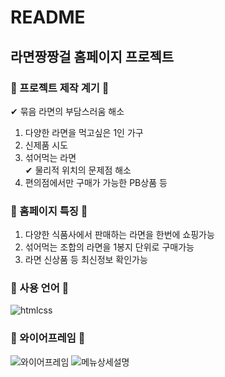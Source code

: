 # README
## 라면짱짱걸 홈페이지 프로젝트

### 🍜 프로젝트 제작 계기 🍜 <br/>
✔ 묶음 라면의 부담스러움 해소 <br/>
1) 다양한 라면을 먹고싶은 1인 가구 <br/>
2) 신제품 시도 <br/>
3) 섞어먹는 라면 <br/>
✔ 물리적 위치의 문제점 해소 <br/>
1) 편의점에서만 구매가 가능한 PB상품 등 <br/>

### 🍜 홈페이지 특징 🍜 <br/>
1) 다양한 식품사에서 판매하는 라면을 한번에 쇼핑가능 <br/>
2) 섞어먹는 조합의 라면을 1봉지 단위로 구매가능 <br/>
3) 라면 신상품 등 최신정보 확인가능 <br/>

### 🍜 사용 언어 🍜 <br/>
![htmlcss](https://user-images.githubusercontent.com/60089838/204977844-c973d823-3884-4cc8-910e-3df86bbf826f.jpg)

### 🍜 와이어프레임 🍜
![와이어프레임](https://user-images.githubusercontent.com/60089838/204981113-52fdd850-c0b3-4e71-9763-3ba6e00e1b2c.jpg)
![메뉴상세설명](https://user-images.githubusercontent.com/60089838/204981127-bf06978f-5582-4fa1-add7-5d0d80e77a29.jpg)
